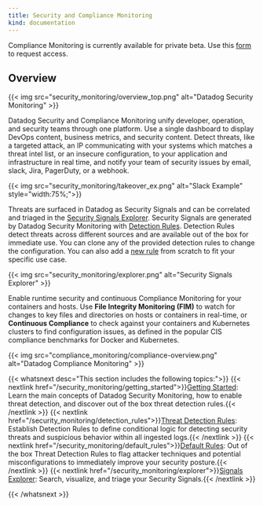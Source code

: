 ```yaml
---
title: Security and Compliance Monitoring
kind: documentation
---
```


<div class="alert alert-warning">
Compliance Monitoring is currently available for private beta. Use this <a href="https://docs.google.com/forms/d/e/1FAIpQLScTA913tNGptcAeNNdWlvgECjekYoDVJwR-OkMtZYnJnq-FWw/viewform">form</a> to request access.
</div>

## Overview

{{< img src="security_monitoring/overview_top.png" alt="Datadog Security Monitoring" >}}

Datadog Security and Compliance Monitoring unify developer, operation, and security teams through one platform. Use a single dashboard to display DevOps content, business metrics, and security content. Detect threats, like a targeted attack, an IP communicating with your systems which matches a threat intel list, or an insecure configuration, to your application and infrastructure in real time, and notify your team of security issues by email, slack, Jira, PagerDuty, or a webhook.

{{< img src="security_monitoring/takeover_ex.png" alt="Slack Example"  style="width:75%;">}}

Threats are surfaced in Datadog as Security Signals and can be correlated and triaged in the [Security Signals Explorer][1]. Security Signals are generated by Datadog Security Monitoring with [Detection Rules][2]. Detection Rules detect threats across different sources and are available out of the box for immediate use. You can clone any of the provided detection rules to change the configuration. You can also add a [new rule][3] from scratch to fit your specific use case.

{{< img src="security_monitoring/explorer.png" alt="Security Signals Explorer"  >}}

Enable runtime security and continuous Compliance Monitoring for your containers and hosts. Use **File Integrity Monitoring (FIM)** to watch for changes to key files and directories on hosts or containers in real-time, or **Continuous Compliance** to check against your containers and Kubernetes clusters to find configuration issues, as defined in the popular CIS compliance benchmarks for Docker and Kubernetes.

{{< img src="compliance_monitoring/compliance-overview.png" alt="Datadog Compliance Monitoring" >}}

{{< whatsnext desc="This section includes the following topics:">}}
  {{< nextlink href="/security_monitoring/getting_started">}}<u>Getting Started</u>: Learn the main concepts of Datadog Security Monitoring, how to enable threat detection, and discover out of the box threat detection rules.{{< /nextlink >}}
  {{< nextlink href="/security_monitoring/detection_rules">}}<u>Threat Detection Rules</u>: Establish Detection Rules to define conditional logic for detecting security threats and suspicious behavior within all ingested logs.{{< /nextlink >}}
  {{< nextlink href="/security_monitoring/default_rules">}}<u>Default Rules</u>: Out of the box Threat Detection Rules to flag attacker techniques and potential misconfigurations to immediately improve your security posture.{{< /nextlink >}}
  {{< nextlink href="/security_monitoring/explorer">}}<u>Signals Explorer</u>: Search, visualize, and triage your Security Signals.{{< /nextlink >}}

{{< /whatsnext >}}

[1]: https://app.datadoghq.com/security
[2]: https://app.datadoghq.com/security/configuration/rules
[3]: https://app.datadoghq.com/security/configuration/rules/new
